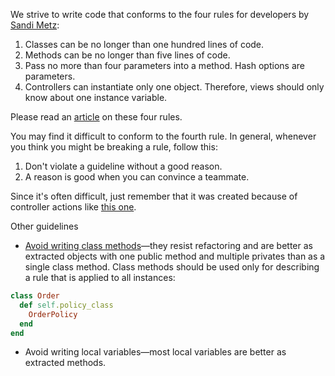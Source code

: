 We strive to write code that conforms to the four rules for developers by [Sandi Metz](http://www.sandimetz.com/):

1. Classes can be no longer than one hundred lines of code.
2. Methods can be no longer than five lines of code.
3. Pass no more than four parameters into a method. Hash options are parameters.
4. Controllers can instantiate only one object. Therefore, views should only know about one instance variable.

Please read an [article](https://robots.thoughtbot.com/sandi-metz-rules-for-developers) on these four rules.

You may find it difficult to conform to the fourth rule. In general, whenever you think you might be breaking a rule, follow this:

1. Don't violate a guideline without a good reason.
2. A reason is good when you can convince a teammate.

Since it's often difficult, just remember that it was created because of controller actions like [this one](https://gist.github.com/DamirSvrtan/889133405cf02e4327e0).

Other guidelines

* [Avoid writing class methods](http://blog.codeclimate.com/blog/2012/11/14/why-ruby-class-methods-resist-refactoring/)—they resist refactoring and are better as extracted objects with one public method and multiple privates than as a single class method.
Class methods should be used only for describing a rule that is applied to all instances:

```Ruby
class Order
  def self.policy_class
    OrderPolicy
  end
end
```

* Avoid writing local variables—most local variables are better as extracted methods.
